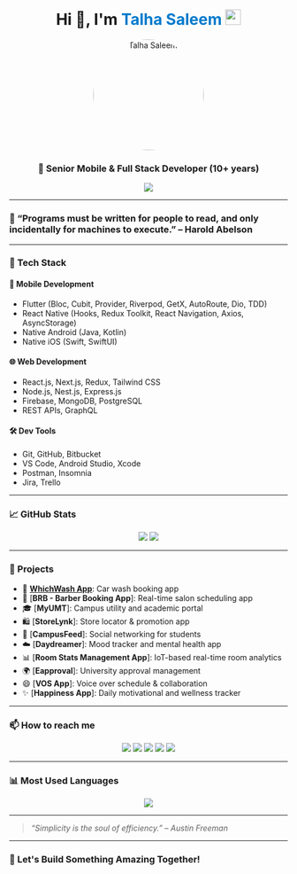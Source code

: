 <h1 align="center">
  Hi 👋, I'm <span style="color:#007acc;">Talha Saleem</span>
  <img src="https://media.giphy.com/media/hvRJCLFzcasrR4ia7z/giphy.gif" width="28px"/>
</h1>

<p align="center">
  <img src="https://avatars.githubusercontent.com/u/7171979?v=4&size=100" alt="Talha Saleem" width="200" style="border-radius: 50%;" />
</p>

<h3 align="center">🚀 Senior Mobile & Full Stack Developer (10+ years)</h3>

<p align="center">
  <img src="https://readme-typing-svg.herokuapp.com?font=Fira+Code&size=22&duration=3000&pause=1000&center=true&vCenter=true&width=500&lines=Senior+Mobile+App+Developer;Flutter+%7C+React+Native+%7C+Swift+%7C+Kotlin;Full+Stack+Expert+%7C+Node.js+%7C+React.js+%7C+Next.js+%7C+Nest.js" />
</p>

---

### 🧠 “Programs must be written for people to read, and only incidentally for machines to execute.” – Harold Abelson

---

### 🔧 Tech Stack

#### 📱 **Mobile Development**
- Flutter (Bloc, Cubit, Provider, Riverpod, GetX, AutoRoute, Dio, TDD)
- React Native (Hooks, Redux Toolkit, React Navigation, Axios, AsyncStorage)
- Native Android (Java, Kotlin)
- Native iOS (Swift, SwiftUI)

#### 🌐 **Web Development**
- React.js, Next.js, Redux, Tailwind CSS
- Node.js, Nest.js, Express.js
- Firebase, MongoDB, PostgreSQL
- REST APIs, GraphQL

#### 🛠️ **Dev Tools**
- Git, GitHub, Bitbucket
- VS Code, Android Studio, Xcode
- Postman, Insomnia
- Jira, Trello

---

### 📈 GitHub Stats

<p align="center">
  <img src="https://github-readme-stats.vercel.app/api?username=talhasaleem80&show_icons=true&theme=tokyonight" />
  <img src="https://github-readme-streak-stats.herokuapp.com/?user=talhasaleem80&theme=tokyonight" />
</p>

---

### 📌 Projects

- 🚿 [**WhichWash App**](https://play.google.com/store/apps/details?id=com.whichwash): Car wash booking app
- 💇 [**BRB - Barber Booking App**]: Real-time salon scheduling app
- 🎓 [**MyUMT**]: Campus utility and academic portal
- 🛍️ [**StoreLynk**]: Store locator & promotion app
- 💬 [**CampusFeed**]: Social networking for students
- ☁️ [**Daydreamer**]: Mood tracker and mental health app
- 📊 [**Room Stats Management App**]: IoT-based real-time room analytics
- 🌍 [**Eapproval**]: University approval management
- 😄 [**VOS App**]: Voice over schedule & collaboration
- ✨ [**Happiness App**]: Daily motivational and wellness tracker

---

### 📫 How to reach me

<p align="center">
  <a href="mailto:talhasaleem80@gmail.com"><img src="https://img.shields.io/badge/Email-%23D14836.svg?&style=for-the-badge&logo=gmail&logoColor=white"/></a>
  <a href="https://www.linkedin.com/in/talha-saleem-55176b44/"><img src="https://img.shields.io/badge/LinkedIn-%230077B5.svg?&style=for-the-badge&logo=linkedin&logoColor=white"/></a>
  <a href="https://talhaportfolio.web.app"><img src="https://img.shields.io/badge/Portfolio-%23FF6F00.svg?&style=for-the-badge&logo=google-chrome&logoColor=white"/></a>
  <a href="https://www.upwork.com/freelancers/talhaappdeveloper"><img src="https://img.shields.io/badge/Upwork-%2300B22D.svg?&style=for-the-badge&logo=upwork&logoColor=white"/></a>
  <a href="https://www.fiverr.com/sellers/mtalhasaleem"><img src="https://img.shields.io/badge/Fiverr-%231DBF73.svg?&style=for-the-badge&logo=fiverr&logoColor=white"/></a>
</p>

---

### 📊 Most Used Languages

<p align="center">
  <img src="https://github-readme-stats.vercel.app/api/top-langs/?username=talhasaleem80&layout=compact&theme=radical" />
</p>

---

> *“Simplicity is the soul of efficiency.” – Austin Freeman*

---

### 🧩 Let's Build Something Amazing Together!

